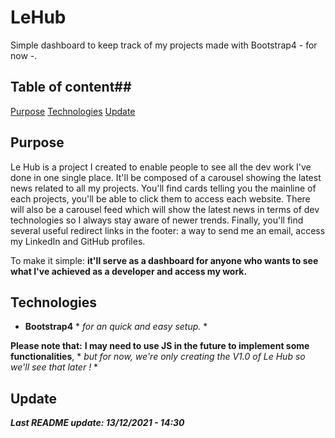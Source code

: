 # LeHub

Simple dashboard to keep track of my projects made with Bootstrap4 - for now -.

## Table of content##

[Purpose](#purpose)
[Technologies](#technologies)
[Update](#update)

## Purpose

Le Hub is a project I created to enable people to see all the dev work I've done in one single place.
It'll be composed of a carousel showing the latest news related to all my projects.
You'll find cards telling you the mainline of each projects, you'll be able to click them to access each website.
There will also be a carousel feed which will show the latest news in terms of dev technologies so I always stay aware of newer trends.
Finally, you'll find several useful redirect links in the footer: a way to send me an email, access my LinkedIn and GitHub profiles.

To make it simple: **it'll serve as a dashboard for anyone who wants to see what I've achieved as a developer and access my work.**

## Technologies

- **Bootstrap4** \* _for an quick and easy setup._ \*

**Please note that:**
**I may need to use JS in the future to implement some functionalities**, \* _but for now, we're only creating the V1.0 of Le Hub so we'll see that later !_ \*

## Update

**_Last README update: 13/12/2021 - 14:30_**

